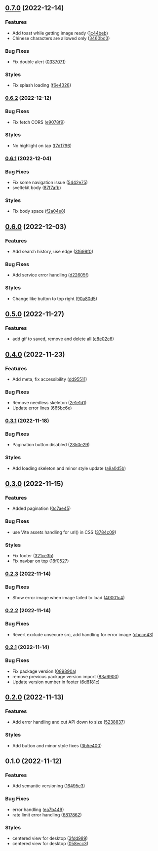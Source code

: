 

## [0.7.0](https://github.com/leovoon/tatan/compare/0.6.2...0.7.0) (2022-12-14)


### Features

* Add toast while getting image ready ([1c44beb](https://github.com/leovoon/tatan/commit/1c44beb321b49ede465ce28fe2c8d8776c566da1))
* Chinese characters are allowed only ([3460bd3](https://github.com/leovoon/tatan/commit/3460bd352fc89cbd78d7c885fe3158aae6b2e5f9))


### Bug Fixes

* Fix double alert ([0337071](https://github.com/leovoon/tatan/commit/0337071a9562e7d0f172bd4ca8ebca3fd0ab6e13))


### Styles

* Fix splash loading ([f6e4328](https://github.com/leovoon/tatan/commit/f6e43283d6fc29abbbff2d1af0507e4872368b0d))

### [0.6.2](https://github.com/leovoon/tatan/compare/0.6.1...0.6.2) (2022-12-12)


### Bug Fixes

* Fix fetch CORS ([e9078f9](https://github.com/leovoon/tatan/commit/e9078f9aa3a59568ca942a45aa511ff230bf6a12))


### Styles

* No highlight on tap ([f7d1796](https://github.com/leovoon/tatan/commit/f7d1796dc2d54e26e73a8916f782146d8c4b5c40))

### [0.6.1](https://github.com/leovoon/tatan/compare/0.6.0...0.6.1) (2022-12-04)


### Bug Fixes

* Fix some navigation issue ([5442e75](https://github.com/leovoon/tatan/commit/5442e759726d681e4e4a044f752050591b1fc760))
* sveltekit body ([87f7afb](https://github.com/leovoon/tatan/commit/87f7afb3dee1b347719302954828507673e3511c))


### Styles

* Fix body space ([f2a04e8](https://github.com/leovoon/tatan/commit/f2a04e8445a6e5f393a4a37aa9ca66ef2c690f82))

## [0.6.0](https://github.com/leovoon/tatan/compare/0.5.0...0.6.0) (2022-12-03)


### Features

* Add search history, use edge ([3f698f0](https://github.com/leovoon/tatan/commit/3f698f0fdebe790702efe0283a07dd967a8f07b9))


### Bug Fixes

* Add service error handling ([d22605f](https://github.com/leovoon/tatan/commit/d22605f94ea3e268e418d4d293d58e1a2e277b29))


### Styles

* Change like button to top right ([90a80d5](https://github.com/leovoon/tatan/commit/90a80d580b7bbde00e4309bde996970a5fd362a1))

## [0.5.0](https://github.com/leovoon/tatan/compare/0.4.0...0.5.0) (2022-11-27)


### Features

* add gif to saved, remove and delete all ([c8e02c6](https://github.com/leovoon/tatan/commit/c8e02c61a7e51456dced700cdec67fb3906e66f9))

## [0.4.0](https://github.com/leovoon/tatan/compare/0.3.1...0.4.0) (2022-11-23)


### Features

* Add meta, fix accessibility ([dd95511](https://github.com/leovoon/tatan/commit/dd95511283bdde9e205f71836f23131f0eaac5fc))


### Bug Fixes

* Remove needless skeleton ([2e1e1d1](https://github.com/leovoon/tatan/commit/2e1e1d13c688931b4df6e386122445a4c5ff23ec))
* Update error lines ([665bc6e](https://github.com/leovoon/tatan/commit/665bc6e530bac552f3e13ad75dacab2493e25931))

### [0.3.1](https://github.com/leovoon/tatan/compare/0.3.0...0.3.1) (2022-11-18)


### Bug Fixes

* Pagination button disabled ([2350e29](https://github.com/leovoon/tatan/commit/2350e29fd985fc7a2233d6f188bbe0db5b1d5b1c))


### Styles

* Add loading skeleton and minor style update ([a9a0d5b](https://github.com/leovoon/tatan/commit/a9a0d5b206d656695f503c585e2b4cec3ce788f4))

## [0.3.0](https://github.com/leovoon/tatan/compare/0.2.3...0.3.0) (2022-11-15)


### Features

* Added pagination ([0c7ae45](https://github.com/leovoon/tatan/commit/0c7ae4511ee64549a2eb38bc9c3547de116391c4))


### Bug Fixes

* use Vite assets handling for url() in CSS ([3784c09](https://github.com/leovoon/tatan/commit/3784c09db7f9c94e6ca130300271e2453c655965))


### Styles

* Fix footer ([321ce3b](https://github.com/leovoon/tatan/commit/321ce3be39799d4e2fd30dde4af739e9faed0bbf))
* Fix navbar on top ([18f0527](https://github.com/leovoon/tatan/commit/18f0527cdccbf79b0429c0ddab83fb7b337eb0bb))

### [0.2.3](https://github.com/leovoon/tatan/compare/0.2.2...0.2.3) (2022-11-14)


### Bug Fixes

* Show error image when image failed to load ([40001c4](https://github.com/leovoon/tatan/commit/40001c435c912078c58eb952a2cadd399aaad20e))

### [0.2.2](https://github.com/leovoon/tatan/compare/0.2.1...0.2.2) (2022-11-14)


### Bug Fixes

* Revert exclude unsecure src, add handling for error image ([cbcce43](https://github.com/leovoon/tatan/commit/cbcce43ce07d028a97a093844c5f1ccfd6639572))

### [0.2.1](https://github.com/leovoon/tatan/compare/0.2.0...0.2.1) (2022-11-14)


### Bug Fixes

* Fix package version ([089890a](https://github.com/leovoon/tatan/commit/089890a0f3526a97212f7eb53e03f1e0aa172dce))
* remove previous package version import ([83a6900](https://github.com/leovoon/tatan/commit/83a69004ae47b8f1a0bd273170453a99bf7ecf2d))
* Update version number in footer ([6d8181c](https://github.com/leovoon/tatan/commit/6d8181ca4b96c94a96873ae13b53ffb04115f75c))

## [0.2.0](https://github.com/leovoon/tatan/compare/0.1.0...0.2.0) (2022-11-13)


### Features

* Add error handling and cut API down to size ([5238837](https://github.com/leovoon/tatan/commit/523883709eb77fe2b050ffe1fbd253ba95febc2a))


### Styles

* Add button and minor style fixes ([3b5e400](https://github.com/leovoon/tatan/commit/3b5e400895c8b03a02a4c646797c2c114f4a3b17))

## 0.1.0 (2022-11-12)


### Features

* Add semantic versioning ([16495e3](https://github.com/leovoon/tatan/commit/16495e3f109f19b9070b180c79c0387231a85210))


### Bug Fixes

* error handling ([ea7b449](https://github.com/leovoon/tatan/commit/ea7b44947db3065b6cdaa4c21eb2b91a50875252))
* rate limit error handling ([6817862](https://github.com/leovoon/tatan/commit/68178622518bf621bf59175427dd649c076dc744))


### Styles

* centered view for desktop ([3fdd989](https://github.com/leovoon/tatan/commit/3fdd989d900e7946e93e26c62ee654faf8719f1b))
* centered view for desktop ([058ecc3](https://github.com/leovoon/tatan/commit/058ecc3ecfe11df99ce70611d86c5dbf6b756923))